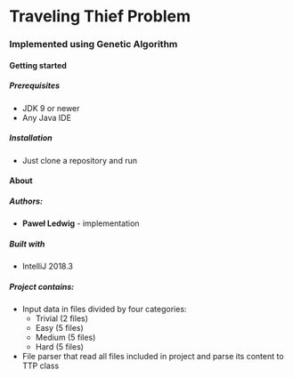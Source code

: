 <h1>Traveling Thief Problem</h1>

<h3>Implemented using Genetic Algorithm</h3>

<h4>Getting started</h4>
<h5>Prerequisites</h3>
<ul>
    <li>JDK 9 or newer</li>
    <li>Any Java IDE</li>
</ul>
<h5>Installation</h5>
<ul>
    <li>Just clone a repository and run</li>
</ul>

<h4>About</h4>
<h5>Authors:</h4>
<ul>
    <li><b>Paweł Ledwig</b> - implementation</li>
</ul>

<h5>Built with</h4>
<ul>
    <li>IntelliJ 2018.3</li>
</ul>

<h5>Project contains:</h5>
<ul>
    <li>Input data in files divided by four categories: 
        <ul>
            <li>Trivial (2 files)</li>
            <li>Easy (5 files)</li>
            <li>Medium (5 files)</li>
            <li>Hard (5 files)</li>
        </ul>
    </li>
    <li>File parser that read all files included in project and parse its content to TTP class</li>
</ul>